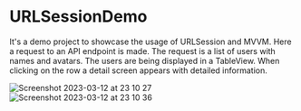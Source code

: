 # URLSessionDemo
It's a demo project to showcase the usage of URLSession and MVVM.
Here a request to an API endpoint is made. The request is a list of users with names and avatars. The users are being displayed in a TableView. 
When clicking on the row a detail screen appears with detailed information.

![Screenshot 2023-03-12 at 23 10 27](https://user-images.githubusercontent.com/45698556/224574556-b49647d2-0c8e-46da-b8e7-e888b8317482.png)
![Screenshot 2023-03-12 at 23 10 36](https://user-images.githubusercontent.com/45698556/224574561-1104ee25-6a94-4b1b-a37b-88e3b3beb55d.png)
